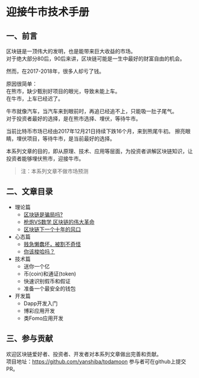 # 迎接牛市技术手册

## 一、前言
区块链是一顶伟大的发明，也是能带来巨大收益的市场。  
对于绝大部分80后，90后来讲，区块链可能是一生中最好的财富自由的机会。  

然而，在2017-2018年，很多人却亏了钱。  

原因很简单：  
在熊市，缺少甄别好项目的眼光，导致未能上车。  
在牛市，上车已经迟了。  

牛市就像汽车，当汽车来到眼前时，再追已经追不上，只能吸一肚子尾气。  
对于投资者最好的选择，是在熊市选择、埋伏，等待牛市。  

当前比特币市场已经由2017年12月21日持续下跌16个月，来到熊尾牛初。 
擦亮眼睛，埋伏项目，等待牛市，是当前最好的选择。

本系列文章的目的，即从原理、技术、应用等层面，为投资者讲解区块链知识，让投资者能够埋伏熊市，迎接牛市。

> 注：本系列文章不做市场预测

## 二、文章目录
+ 理论篇
  - [ 区块链是骗局吗?](./区块链是骗局吗.md)
  - [枪炮VS数学 区块链的伟大革命](./枪炮VS数学　区块链的伟大革命.md)
  - [区块链下一个十年的风口](./区块链下一个十年的风口.md)
+ 心态篇
  - [贱急懒蠢坏，被割不奇怪](./贱急懒蠢坏，被割不奇怪.md)
  - [你该梭哈吗？](./你该梭哈吗.md)
+ 技术篇
  - 送你一个亿
  - 币(coin)和通证(token)
  - 快速识别假币和假证
  - 准备一个最安全的钱包
+ 开发篇
  - Dapp开发入门
  - 博彩应用开发
  - 类Fomo应用开发

## 三、参与贡献

欢迎区块链爱好者、投资者、开发者对本系列文章做出完善和贡献。  
项目地址：https://github.com/yanshiba/todamoon
参与者可在github上提交PR。
